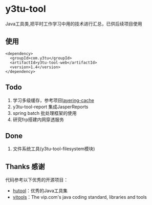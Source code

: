 # y3tu-tool
Java工具类,把平时工作学习中用的技术进行汇总，已供后续项目使用

## 使用

    <dependency>
      <groupId>com.y3tu</groupId>
      <artifactId>y3tu-tool-web</artifactId>
      <version>1.4</version>
    </dependency>
    
## Todo

1. 学习多级缓存，参考项目[layering-cache](https://github.com/xiaolyuh/layering-cache) 
2. y3tu-tool-report 集成JasperReports
3. spring batch 批处理框架的使用
4. 研究frp搭建内网穿透服务

## Done
1. 文件系统工具(y3tu-tool-filesystem模块)

## Thanks 感谢

代码参考以下优秀的开源项目：

- [hutool](https://gitee.com/loolly/hutool)：优秀的Java工具集
- [vjtools](https://github.com/vipshop/vjtools)：The vip.com's java coding standard, libraries and tools


